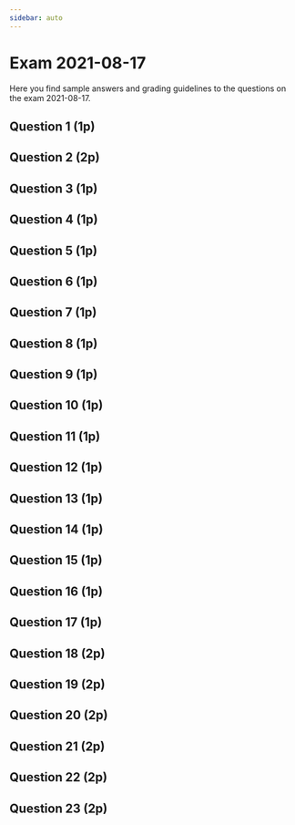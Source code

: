 ```yaml
---
sidebar: auto
---
```


# Exam 2021-08-17
Here you find sample answers and grading guidelines to the questions on the exam 2021-08-17.

## Question 1 (1p)
<ExamQuestion>
<template v-slot:question>

Place the following lines of code in such order they can be executed (read underscores as white-spaces/indentation (Inspera doesn't allow text to begin with white-spaces)).

* `___return number_1`
* `______return number_2`
* `___if number_1 < number_2:`
* `def get_big(number_1):`
* `big = get_big(5)`
* `___number_2 = int(input("Enter number: "))`

**Note**: All code lines must be in correct order to get any points.

</template>
<template v-slot:sample-answer>

```python
def get_big(number_1):
	number_2 = int(input("Enter number: "))
	if number_1 < number_2:
		return number_2
	return number_1
big = get_big(5)
```

</template>
<template v-slot:marking-guidelines>

* 1 point for all in correct order.

</template>
</ExamQuestion>




## Question 2 (2p)
<ExamQuestion>
<template v-slot:question>

How many statements and expressions does the following code contain?

```python
x = 4
y = 12
if x < y:
    difference = y - x
else:
    difference = x - y
```

**Note**: You'll get 1 point for each correct answer.

</template>
<template v-slot:sample-answer>

Number of statements: `6` \
Number of expressions: `11`

</template>
<template v-slot:marking-guidelines>

* 1 point for correct number of statements.
* 1 point for correct number of expressions.

</template>
</ExamQuestion>




## Question 3 (1p)
<ExamQuestion>
<template v-slot:question>

What type of error does the code below contain? The purpose of the function is to compute the average value of the two numbers it receives (e.g. `average(4, 6)` → `5`).

```python
def average(number1, number2):
    return (number1 + numberb) / 2
```

Alternatives:

* Logical error
* Runtime error
* No error at all
* Syntax error

</template>
<template v-slot:sample-answer>

Runtime error

</template>
<template v-slot:marking-guidelines>

* 1 point for correct alternative.

</template>
</ExamQuestion>




## Question 4 (1p)
<ExamQuestion>
<template v-slot:question>

What values are stored in the variables after the following code has been executed?

```python
i = 1
x = 1
for number in [2, 3, 1]:
    print(str(i)+": "+str(number))
    i = i + 1
    x = x * number
```

**Note**: Both answers must be correct to get any points.

</template>
<template v-slot:sample-answer>

The variable `i` will store the number `4`.

The variable `x` will store the number `6`.

</template>
<template v-slot:marking-guidelines>

* 1 point for both correct.

</template>
</ExamQuestion>




## Question 5 (1p)
<ExamQuestion>
<template v-slot:question>

What is what in the code below?

```python
def add(x, y):
    return x + y
sum = add(6, 2)
```

Pair each code piece with its corresponding name.

Code pieces:

* `2`
* `x`
* `sum`
* `x + y`

Names:

* Expression
* Variable
* Argument
* Parameter

**Note**: Some code pieces may match multiple names, but there is only one way to get all 4 pairs right.

**Note**: All pairs must be correct to get any points.

</template>
<template v-slot:sample-answer>

* Expression - `x + y`
* Variable - `sum`
* Argument - `2`
* Parameter - `x`

</template>
<template v-slot:marking-guidelines>

* 1 point for all pairs correct.

</template>
</ExamQuestion>




## Question 6 (1p)
<ExamQuestion>
<template v-slot:question>

Which one of the following statements is a bad suggestion on how to represent data?

* To represent the countries in Europe, one can use a list containing dictionaries, e.g.:
    ```python
    countries = [
        {"name": "Sweden"},
        {"name": "Norway"},
        # ...
    ]
    ```
* To represent the name of a country, one can use a string, e.g. `country_name = "Finland"`.
* To represent the population of a country, one can use a string, e.g. `country_population = "10 500 238"`.
* To represent the name of the colors a country's flag contains, one can use a list of strings, e.g. `flag_colors = ["blue", "yellow"]`.
* To represent the number of books in a library, one can use an integer, e.g. `number_of_books = 120000`.

</template>
<template v-slot:sample-answer>

To represent the population of a country, one can use a string, e.g. `country_population = "10 500 238"`.

</template>
<template v-slot:marking-guidelines>

* 1 point for correct statement.

</template>
</ExamQuestion>




## Question 7 (1p)
<ExamQuestion>
<template v-slot:question>

The following expression:

```python
range(2, 5, 2)
```

Creates a range containing some integers. What is the sum of the integers in that range?

</template>
<template v-slot:sample-answer>

The sum of the integers the range contains is `6`.

</template>
<template v-slot:marking-guidelines>

* 1 points for correct answer.

</template>
</ExamQuestion>




## Question 8 (1p)
<ExamQuestion>
<template v-slot:question>

Below is a program that should:

1. Ask the user to enter her current age (in years).
2. Ask the user to enter at which age (in years) she plans to retire.
3. Print the number of years left until she wants to retire.

```python
current_age = input("Enter your current age: ")
retirement_age = input("Enter your desired retirement age: ")

years_remaining = retirement_age - current_age

print("You want to retire in "+years_remaining+" years from now.")
```

When Carl runs the program, it does not work as intended. Explain why the program doesn't work they way it should, and suggest a solution to make it work (no need to write any Python code, describing the changes to make it work using words is enough, but be detailed).

</template>
<template v-slot:sample-answer>

**First problem**\
Even if the user enters numbers, `retirement_age` and `current_age` will contain the numbers as strings, so `retirement_age - current_age` won't work as desired. These two strings needs to be converted to numbers before the subtraction takes place, for example by using the `int()` function: `int(retirement_age) - int(current_age)`.

**Second problem**\
Since `years_remaining` will be an integer, you can't directly concatenate it with strings. First it needs to be converted to a string, for example by using the `str()` function: `"..."+str(years_remaining)+"..."`.

</template>
<template v-slot:marking-guidelines>

* 0.25 points for first problem explanation.
* 0.25 points for correct solution to first problem.
* 0.25 points for second problem explanation.
* 0.25 points for correct solution to second problem.

</template>
</ExamQuestion>




## Question 9 (1p)
<ExamQuestion>
<template v-slot:question>

What integers should be assigned to the variables `a` and `b` to slice out the values `"q"` and `"r"` in the code below?

```python
my_list = ["p", "q", "r", "s", "t", "u", "v"]
a = ?
b = ?
my_new_list = my_list[a:b]
# my_new_list should now be ["q", "r"]
```

**Note**: Both integers needs to be correct to get any points.

</template>
<template v-slot:sample-answer>


The variable `a` should be assigned the integer `1`.

The variable `b` should be assigned the integer `3`.

</template>
<template v-slot:marking-guidelines>

* 1 point for both correct.

</template>
</ExamQuestion>




## Question 10 (1p)
<ExamQuestion>
<template v-slot:question>

Write the following code:

```python
my_list = []
for n in [4, 5, 2, 1]:
    my_list.append(n*n)
```

As a list comprehension expression. Your own code should have the exact same meaning as the code above.

</template>
<template v-slot:sample-answer>

```python
my_list = [n*n for n in [4, 5, 2, 1]]
```

</template>
<template v-slot:marking-guidelines>

* 1 point for correct answer.

</template>
</ExamQuestion>




## Question 11 (1p)
<ExamQuestion>
<template v-slot:question>

Write the following code:

```python
my_list = []
for x in "12345":
    if is_big(int(x)):
        my_list.append(int(x))
```

As a list comprehension expression. Your own code should have the exact same meaning as the code above.

</template>
<template v-slot:sample-answer>

```python
my_list = [int(x) for x in "12345" if is_big(int(x))]
```

</template>
<template v-slot:marking-guidelines>

* 1 point for correct answer.

</template>
</ExamQuestion>




## Question 12 (1p)
<ExamQuestion>
<template v-slot:question>

Here is a quite complex structure with information about the population in different areas:

```python
populations = {
    "countries": [
        {"name": "Sweden", "population": 9903000},
        {"name": "Finland", "population": 5495000},
        {"name": "Norway", "population": 5233000}
    ],
    "cities": [
        {"name": "Stockholm", "population": 789024},
        {"name": "Jönköping", "population": 122952}
    ]
}
```

Given this structure, write an expression that evaluates to the name of the country with the population  `5233000`, i.e. `Norway`.

**Note**: Do not write a statement, and simply writing `"Norway"` is of course not OK; the value needs to be retrieved from the structure.

</template>
<template v-slot:sample-answer>

```python
populations["countries"][2]["name"]
```

</template>
<template v-slot:marking-guidelines>

* 1 point for correct answer.

</template>
</ExamQuestion>




## Question 13 (1p)
<ExamQuestion>
<template v-slot:question>

Suggest how the following data in Python:

```python
school = {"name": "JTH", "city": "Jönköping"}
```

Can be written in XML code instead.

</template>
<template v-slot:sample-answer>

```xml
<school>
    <name>JTH</name>
    <city>Jönköping</city>
</school>
```

</template>
<template v-slot:marking-guidelines>

* 1 point for correct answer.

</template>
</ExamQuestion>




## Question 14 (1p)
<ExamQuestion>
<template v-slot:question>

Suggest how the following data in Python:

```python
schools = [
   {"name": "JTH", "city": "Jönköping"},
   {"name": "JIBS", "city": "Jönköping"}
]
```

Can be written in CSV format. Do not write any extra characters not needed, but use as few characters as possible.

</template>
<template v-slot:sample-answer>

```
JTH,Jönköping
JIBS,Jönköping
```

</template>
<template v-slot:marking-guidelines>

* 1 point for correct answer.

</template>
</ExamQuestion>




## Question 15 (1p)
<ExamQuestion>
<template v-slot:question>

Explain the difference between a function printing a value, and a function returning a value. When you implement your own functions, is it better if they print the value they compute, or if they return the value they compute? Justify your answer.

</template>
<template v-slot:sample-answer>

When a function prints a value, the value is shown on the screen for the user. When a function returns a value, it is sent back to the one calling the function, and can be further processed there.

When implementing your own function that computes a value it is better if the function returns the value instead of printing it. If the function prints the value, then the function can only be used to compute the value and printing it. If the function instead computes and returns the value, then the value can be further processed by the caller, and the function can be used in other cases than just computing and printing it (for example saved in a file).

</template>
<template v-slot:marking-guidelines>

* 0.25 points for explaining the difference.
* 0.75 points for justifying which often is better to use.

</template>
</ExamQuestion>




## Question 16 (1p)
<ExamQuestion>
<template v-slot:question>

What will be stored in the variable `sum` after the following code has been executed?

```python
def a(number):
    number = number + 2
def b(list):
    for number in list:
        number = number + 1
def c(list):
    for i in range(len(list)):
        list[i] = list[i] + 3
my_list = [1, 1]
a(my_list[0])
b(my_list)
c(my_list)
sum = my_list[0] + my_list[1]
```

</template>
<template v-slot:sample-answer>

The variable `sum` will store the integer `8`.

</template>
<template v-slot:marking-guidelines>

* 1 point for correct answer.

</template>
</ExamQuestion>




## Question 17 (1p)
<ExamQuestion>
<template v-slot:question>

Implement the function `get_human_type(age)`, which receives a number representing a human's age in years, and should return a string with the word:

* `child`, if the age is less than `13`.
* `teenager`, if the age is `13` or higher and less than `20`.
* `adult` otherwise.

Sample usage:

```
get_human_type(5)   →   "child"
get_human_type(13)   →   "teenager"
get_human_type(20.5)   →   "adult"
```

</template>
<template v-slot:sample-answer>

```python
def get_human_type(age):
    if age < 13:
        return "kid"
    elif age < 20:
        return "teenager"
    else:
        return "adult"
```

</template>
<template v-slot:marking-guidelines>

* 1 points for almost correct solution.
* -0.25 points for using `str("kid")`, and similar.
* -0.1 points for each unnecessary complicated conditions in if/elif.
* -0.25 points for having unnecessary code outside the function.
* -0.25 points complicating things with list.

</template>
</ExamQuestion>




## Question 18 (2p)
<ExamQuestion>
<template v-slot:question>

Write a program that keeps asking the user to enter an integer until she enters `stop`. The program should then print how many percentages of the entered numbers that were higher than 10, and how many percentages of the numbers that were even. To check if `a_number` is even, one can use the expression `a_number % 2 == 0`. When running the program, it can look like this (bold text represents text entered by the user).

<pre><code>Enter an integer or stop: <b>13</b>
Enter an integer or stop: <b>5</b>
Enter an integer or stop: <b>12</b>
Enter an integer or stop: <b>stop</b>
66.66 percentages of the entered integers are higher than 10.
33.33 percentages of the entered integers are even.</code></pre>

**Note**: The output should look precisely as in the example above (including white-spaces, but with the exception of the boldness from the input, and the variation in the output, of course). It is OK to display computed numbers as `33` or `33.33333333...` instead of `33.33`, and similar.

**Note**: You can expect the user to actually enter a number or `stop` (no error handling needed).

**Note**: You can expect the user to enter at least one number.

</template>
<template v-slot:sample-answer>

```python
# Read all the numbers
entered_text = ""
number_of_numbers = 0
number_of_even_numbers = 0
number_of_big_numbers = 0
while entered_text != "stop":
    entered_text = input("Enter an integer or stop: ")
    if entered_text != "stop":
        number = int(entered_text)
        number_of_numbers += 1
        if number % 2 == 0:
            number_of_even_number += 1
        if 10 < number:
            number_of_big_numbers += 1

big_percentages = number_of_big_numbers / number_of_numbers * 100
even_percentages = number_of_even_numbers / number_of_numbers * 100

print(str(big_percentages)+" percentages of the entered integers are higher than 10.")
print(str(even_percentages)+" percentages of the entered integers are even.")
```

</template>
<template v-slot:marking-guidelines>

* 2 points for almost correct implementation.
* -0.5 points for code crashing when `stop` is entered.
* -0.25 points for not taking into account that the entered numbered can be both even and bigger than 10.
* -0.25 points for computing fraction/ratio instead of percentage (i.e. missing multiplication by 100).

OR

* 0.25 points for only correctly reading numbers into list.

</template>
</ExamQuestion>




## Question 19 (2p)
<ExamQuestion>
<template v-slot:question>

Implement the function `contains_name`, which receives a list of names and a specific name as arguments, and returns:

* `True` if the specific name is in the list.
* `False` otherwise.

Write two different implementations of the function: one using (at least) one while loop, and another one using (at least) one for loop.

Sample usage:

```
contains_name(["alice", "bob", "claire"], "peter")   →  False
contains_name(["alice", "bob", "claire"], "alice")   →  True
```

</template>
<template v-slot:sample-answer>

```python
def contains_name(names, name_looking_for):
    for name in names:
        if name == name_looking_for:
            return True
    return False
```

```python
def contains_name(names, name_looking_for):
    i = 0
    while i < len(names):
        if names[i] == name_looking_for:
            return True
        i += 1
    return False
```

</template>
<template v-slot:marking-guidelines>

* 1 point for each correct implementation.
* -0.1 points for each poorly named variable.

OR

* 0 points for implementing wrong function (e.g. missing a parameter).

</template>
</ExamQuestion>




## Question 20 (2p)
<ExamQuestion>
<template v-slot:question>

Implement the function `map_strings_to_dicts`, which receives a list of strings as argument, and should return a list with dicts with information about each string according to the sample usage below.

Sample usage:

```python
map_strings_to_dicts(["alice", "bob", "carl"])   →  [
    {"firstLetter": "a", "length": 5},
    {"firstLetter": "b", "length": 3},
    {"firstLetter": "c", "length": 4}
]
map_strings_to_dicts(["link", "zelda"])   →  [
    {"firstLetter": "l", "length": 4},
    {"firstLetter": "z", "length": 5}
]
```

</template>
<template v-slot:sample-answer>

```python
def map_strings_to_dicts(strings):
    dicts = []
    for string in strings:
        dicts.append({
            "firstLetter": string[0],
            "length": len(string)
        })
    return dicts
```

</template>
<template v-slot:marking-guidelines>

* 2 points for correct solution.

</template>
</ExamQuestion>




## Question 21 (2p)
<ExamQuestion>
<template v-slot:question>

Given the following data about some houses:

```python
houses = [
   {"owner": "Alice", "name": "Alice's Palace", "size": 320, "number_of_rooms": 9},
   {"owner": "Alice", "name": "Alice's Home",   "size": 84,  "number_of_rooms": 3},
   {"owner": "Alice", "name": "Alice's Cabin",  "size": 30,  "number_of_rooms": 1},
   {"owner": "Bob",   "name": "Bob's Home",     "size": 94,  "number_of_rooms": 4},
   {"owner": "Bob",   "name": "Bob's Cabin",    "size": 30,  "number_of_rooms": 1}
]
```

Write code that computes and prints the name of the human that owns the most number of rooms in total.

**Note**: Your code should still work as expected if one adds/removes houses to/from the list. Alice and Bob are not the only ones who can own a house.

</template>
<template v-slot:sample-answer>

```python
# Compute how many rooms each owner has.
sum_of_rooms = {} # Key is name of owner, value is sum of rooms, e.g. sum_of_rooms["Alice"] = 13, etc.

for house in houses:
    
    # Check if we haven't seen this owner before.
    if house["owner"] not in sum_of_rooms:
        sum_of_rooms[house["owner"]] = 0
    
    sum_of_rooms[house["owner"]] += house["number_of_rooms"]

# Find the owner with most rooms.
most_rooms_name = ""
most_rooms_count = -1
for owner in sum_of_rooms:
    if most_rooms_count < sum_of_rooms[owner]:
        most_rooms_name = owner
        most_rooms_count = sum_of_rooms[owner]

print(most_rooms_name+" has most rooms.")
```

</template>
<template v-slot:marking-guidelines>

* 2 points for correct solution.

</template>
</ExamQuestion>




## Question 22 (2p)
<ExamQuestion>
<template v-slot:question>

The class `BookCollection` represents a collection of books. It has the following constructor/methods:

| Constructor/Method | Description |
|---|---|
| `BookCollection()` | Creates a new empty `BookCollection`. |
| `add(title, number_of_pages, minutes_to_read_one_page)` | Adds the book with the given `title` and `number_of_pages` to the collection. `minutes_to_read_one_page` is the number of minutes it takes to read one page in the book. |
| `get_minutes_to_read_all()` | Returns the number of minutes it takes to read all the books in the collection. |

Write a program making use of the class. In the program, you should continue to ask the user to enter the title, number of pages and how many minutes it takes to read a page in a book to be added to the `BookCollection` until the user doesn't want to add any more. Then you should display the time it takes to read all the books in the collection on the screen.

Sample usage:

<pre><code>Enter one more book? <b>Yes</b>
Enter title: <b>Once upon a time</b>
Enter number of pages: <b>10</b>
Enter minutes to read one page: <b>2</b>
Enter one more book? <b>Yes</b>
Enter title: <b>It's complicated...</b>
Enter number of pages: <b>13</b>
Enter minutes to read one page: <b>3</b>
Enter one more book? <b>No</b>
It takes 59 minutes to read all the books in the collection.</code></pre>

</template>
<template v-slot:sample-answer>

```python
book_collection = BookCollection()
one_more_answer = "yes"

while one_more_answer == "yes":
    
    one_more_answer = input("Enter one more book? ")
    
    if one_more_answer == "yes":
        title = input("Enter title: ")
        number_of_pages = int(input("Enter number of pages: "))
        minutes_to_read_one_page = int(input("Enter minutes to read one page: "))
        book_collection.add(title, number_of_pages, minutes_to_read_one_page)

print("It takes "+str(book_collection.get_minutes_to_read_all())+" minutes to read all the books in the collection.")
```

</template>
<template v-slot:marking-guidelines>

* 2 points for correct solution.

</template>
</ExamQuestion>




## Question 23 (2p)
<ExamQuestion>
<template v-slot:question>

The class `BookCollection` represents a collection of books. It has the following constructor/methods:

| Constructor/Method | Description |
|---|---|
| `BookCollection()` | Creates a new empty `BookCollection`. |
| `add(title, number_of_pages, minutes_to_read_one_page)` | Adds the book with the given `title` and `number_of_pages` to the collection. `minutes_to_read_one_page` is the number of minutes it takes to read one page in the book. |
| `get_minutes_to_read_all()` | Returns the number of minutes it takes to read all the books in the collection. |

Implement the `BookCollection` class per the description above.

</template>
<template v-slot:sample-answer>

```python
class BookCollection:

    def __init__(self):
        self.books = []
    
    def add(self, title, number_of_pages, minutes_to_read_one_page):
        self.movies.append({
            "title": title,
            "number_of_pages": number_of_pages,
            "minutes_to_read_one_page": minutes_to_read_one_page
        })
    
    def get_minutes_to_read_all(self):
        minutes = 0
        for book in self.books:
            minutes += book['number_of_pages'] * book['minutes_to_read_one_page']
        return minutes
```

</template>
<template v-slot:marking-guidelines>

* 2 points for correct solution.

</template>
</ExamQuestion>